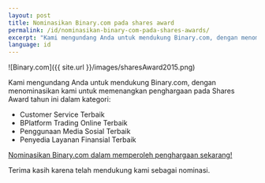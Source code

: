 ```yaml
---
layout: post
title: Nominasikan Binary.com pada shares award
permalink: /id/nominasikan-binary-com-pada-shares-awards/
excerpt: "Kami mengundang Anda untuk mendukung Binary.com, dengan menominasikan kami untuk memenangkan penghargaan pada Shares Award tahun ini dalam..."
language: id
---
```


![Binary.com]({{ site.url }}/images/sharesAward2015.png)

Kami mengundang Anda untuk mendukung Binary.com, dengan menominasikan kami untuk memenangkan penghargaan pada Shares Award tahun ini dalam kategori:

* Customer Service Terbaik
* BPlatform Trading Online Terbaik
* Penggunaan Media Sosial Terbaik
* Penyedia Layanan Finansial Terbaik

[Nominasikan Binary.com dalam memperoleh penghargaan sekarang! ](http://info.binary.com/sharesawards15)

Terima kasih karena telah mendukung kami sebagai nominasi.

